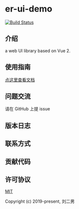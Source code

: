 # er-ui-demo

[![Build Status](https://travis-ci.com/liuernan/erUI.svg?branch=master)](https://travis-ci.com/liuernan/erUI)

## 介绍

  a web UI library based on Vue 2.

## 使用指南

  [点这里查看文档](https://liuernan.github.io/erUI/)

## 问题交流

  请在 GitHub 上提 issue

## 版本日志

## 联系方式

## 贡献代码

## 许可协议
[MIT](http://opensource.org/licenses/MIT)

Copyright (c) 2019-present, 刘二男
